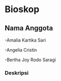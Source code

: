# Bioskop

## Nama Anggota
-Amalia Kartika Sari

-Angelia Cristin

-Bertha Joy Rodo Saragi

### Deskripsi


